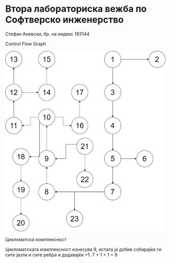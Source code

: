 <h1>Втора лабораториска вежба по Софтверско инженерство</h1>

<p style="font-size=20px">Стефан Аневски, бр. на индекс 193144</p>

Control Flow Graph

![alt text](https://github.com/stefan-anevski/SI_2022_lab2_193144/blob/main/CFG.png)


Цикломатска комплексност

Цикломатската комплексност изнесува 9, истата ја добив собирајќи ги сите јазли и сите ребра и додавајќи +1. 7 + 1 + 1 = 9
